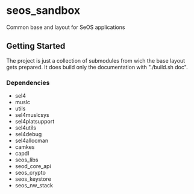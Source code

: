 # seos\_sandbox

Common base and layout for SeOS applications

## Getting Started

The project is just a collection of submodules from wich the base layout gets prepared. It does build only the documentation with "./build.sh doc".

### Dependencies

* sel4
* muslc
* utils
* sel4muslcsys
* sel4platsupport
* sel4utils
* sel4debug
* sel4allocman
* camkes
* capdl
* seos\_libs
* seod\_core\_api
* seos\_crypto
* seos\_keystore
* seos\_nw\_stack

